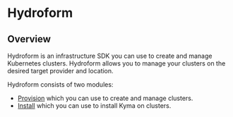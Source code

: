 # Hydroform

## Overview

Hydroform is an infrastructure SDK you can use to create and manage Kubernetes clusters. Hydroform allows you to manage your clusters on the desired target provider and location.

Hydroform consists of two modules:

- [Provision](./provision) which you can use to create and manage clusters.
- [Install](./install) which you can use to install Kyma on clusters.
